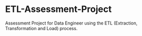 # ETL-Assessment-Project
Assessment Project for Data Engineer using the ETL (Extraction, Transformation and Load) process.
